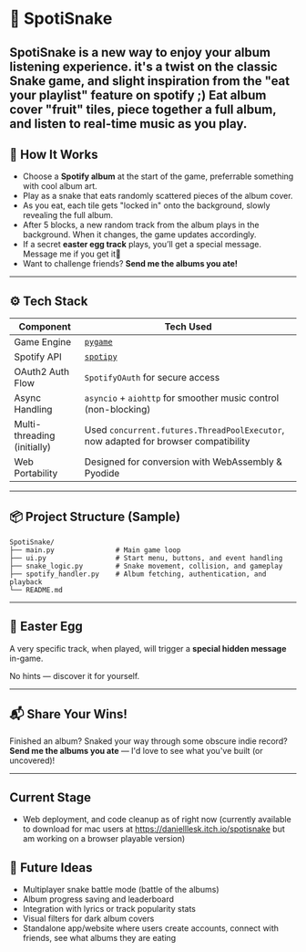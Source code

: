 # 🎵 SpotiSnake

**SpotiSnake** is a new way to enjoy your album listening experience.
it's a twist on the classic Snake game, and slight inspiration from the "eat your playlist" feature on spotify ;)
Eat album cover "fruit" tiles, piece together a full album, and listen to real-time music as you play.
---

## 🐍 How It Works

- Choose a **Spotify album** at the start of the game, preferrable something with cool album art.
- Play as a snake that eats randomly scattered pieces of the album cover.
- As you eat, each tile gets "locked in" onto the background, slowly revealing the full album.
- After 5 blocks, a new random track from the album plays in the background. When it changes, the game updates accordingly.
- If a secret **easter egg track** plays, you’ll get a special message. Message me if you get it👀
- Want to challenge friends? **Send me the albums you ate!**

---

## ⚙️ Tech Stack

| Component            | Tech Used                                     |
|---------------------|-----------------------------------------------|
| Game Engine          | [`pygame`](https://www.pygame.org/)          |
| Spotify API          | [`spotipy`](https://spotipy.readthedocs.io/) |
| OAuth2 Auth Flow     | `SpotifyOAuth` for secure access              |
| Async Handling       | `asyncio` + `aiohttp` for smoother music control (non-blocking) |
| Multi-threading (initially) | Used `concurrent.futures.ThreadPoolExecutor`, now adapted for browser compatibility |
| Web Portability      | Designed for conversion with WebAssembly & Pyodide |

---

## 📦 Project Structure (Sample)

```
SpotiSnake/
├── main.py               # Main game loop
├── ui.py                 # Start menu, buttons, and event handling
├── snake_logic.py        # Snake movement, collision, and gameplay
├── spotify_handler.py    # Album fetching, authentication, and playback
└── README.md
```

---

## 🎁 Easter Egg

A very specific track, when played, will trigger a **special hidden message** in-game.

No hints — discover it for yourself.

---

## 📬 Share Your Wins!

Finished an album? Snaked your way through some obscure indie record?  
**Send me the albums you ate** — I'd love to see what you've built (or uncovered)!

---

## Current Stage
- Web deployment, and code cleanup as of right now (currently available to download for mac users at https://danielllesk.itch.io/spotisnake but am working on a browser playable version)

## 🧠 Future Ideas
- Multiplayer snake battle mode (battle of the albums)
- Album progress saving and leaderboard
- Integration with lyrics or track popularity stats
- Visual filters for dark album covers
- Standalone app/website where users create accounts, connect with friends, see what albums they are eating

